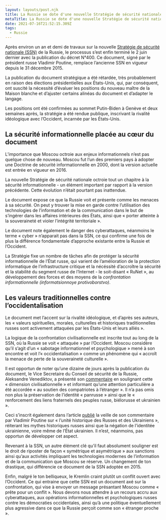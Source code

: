 ```yaml
---
layout: layouts/post.njk
title: La Russie se dote d'une nouvelle Stratégie de sécurité nationale
metaTitle: La Russie se dote d'une nouvelle Stratégie de sécurité nationale
date: 2021-07-16T21:52:15.309Z
tags:
  - Russie
---
```

Après environ un an et demi de travaux sur la nouvelle [Stratégie de sécurité nationale (SSN)](http://static.kremlin.ru/media/events/files/ru/QZw6hSk5z9gWq0plD1ZzmR5cER0g5tZC.pdf) de la Russie, le processus s’est enfin terminé le 2 juin dernier avec la publication du décret N°400. Ce document, signé par le président russe Vladimir Poutine, remplace l’ancienne SSN en vigueur depuis le 31 décembre 2015.

La publication du document stratégique a été rétardée, très probablement en raison des élections présidentielles aux États-Unis, qui, par conséquent, ont suscité la nécessité d’évaluer les positions du nouveau maître de la Maison blanche et d’ajuster certains alinéas du document et d’adapter le langage.

Les positions ont été confirmées au sommet Putin-Biden à Genève et deux semaines après, la stratégie a été rendue publique, inscrivant la rivalité idéologique avec l’Occident, incarnée par les États-Unis.

## **La sécurité informationnelle placée au cœur du document**

L’importance que Moscou octroie aux enjeux informationnels n’est pas quelque chose de nouveau. Moscou fut l’un des premiers pays à adopter une Doctrine de sécurité informationnelle en 2000, dont la version actuelle est entrée en vigueur en 2016.

La nouvelle Stratégie de sécurité nationale octroie tout un chapitre à la sécurité informationnelle - un élément important par rapport à la version précédente. Cette évolution n’était pourtant pas inattendue.

Le document expose ce que la Russie voit et présente comme les menaces à sa sécurité. On peut y trouver la mise en garde contre l’utilisation des technologies de l’information et de la communication dans le but de s’ingérer dans les affaires intérieures des États, ainsi que « porter atteinte à la souveraineté et violer l’intégrité territoriale ».

Le document note également le danger des cyberattaques, néanmoins le terme « cyber » n’apparait pas dans la SSN, ce qui confirme une fois de plus la différence fondamentale d’approche existante entre la Russie et l’Occident.

La Stratégie fixe un nombre de tâches afin de protéger la sécurité informationnelle de l’État russe, qui varient de l’amélioration de la protection informatique de l’infrastructure critique et la nécéssité d’accroître la sécurité et la stabilité du segment russe de l’Internet - le soit-disant « RuNet », au développement des forces et des moyens de la *confrontation informationnelle (informatsionnoye protivoborstvo)*.

## **Les valeurs traditionnelles contre l’occidentalisation**

Le document met l’accent sur la rivalité idéologique, et d’après ses auteurs, les « valeurs spirituelles, morales, culturelles et historiques traditionnelles russes sont activement attaquées par les États-Unis et leurs alliés ».

La logique de la confrontation civilisationnelle est inscrite tout au long de la SSN, où la Russie se voit « attaquée » par l’Occident. Moscou considère qu’il s’agit d’un « sabotage informationnel et psychologique » mené à son encontre et voit l’« occidentalisation » comme un phénomène qui « accroît la menace de perte de la souveraineté culturelle ».

Il est opportun de noter qu’une dizaine de jours après la publication du document, le Vice Secretaire du Conseil de sécurité de la Russie, Aleksandre Venediktov, a présenté son [commentaire](http://scrf.gov.ru/news/speeches/3032/) en soulignant cette « dimension civilisationnelle » et informant qu’une attention particulière a été accordée « au soutien des compatriotes à l’étranger ». Il n’a pas omis non plus la préservation de l’identité « panrusse » ainsi que le « renforcement des liens fraternels des peuples russe, biélorusse et ukrainien ».

Ceci s’inscrit également dans l’article [publié](http://kremlin.ru/events/president/news/66181) la veille de son commentaire par Vladimir Poutine sur « l’unité historique des Russes et des Ukrainiens », réiterant les mythes historiques russes ainsi que la négation de l’identitée ukrainienne, voire même de l’État ukrainien. Il n’est, néanmoins, pas opportun de développer cet aspect.

Revenant à la SSN, un autre élément clé qu’il faut absolument souligner est le droit de riposter de façon « symétrique et asymétrique » aux sanctions ainsi qu’aux activités impliquant les technologies modernes de l’information et de la communication que Moscou se réserve. Un changement de ton drastique, qui différencie ce document de la SSN adoptée en 2015.

Enfin, malgré le ton belliqueux, le Kremlin craint plutôt un conflit ouvert avec l’Occident. Ce qui entraine que cette SSN est un document axé sur la confrontation, qui vise à envoyer un message présantant Moscou comme « prête pour un conflit ». Nous devons nous attendre à un recours accru aux cyberattaques, aux opérations informationnelles et psychologiques russes contre les démocraties occidentales, ainsi qu’à une politique éventuellement plus agressive dans ce que la Russie perçoit comme son « étranger proche ».